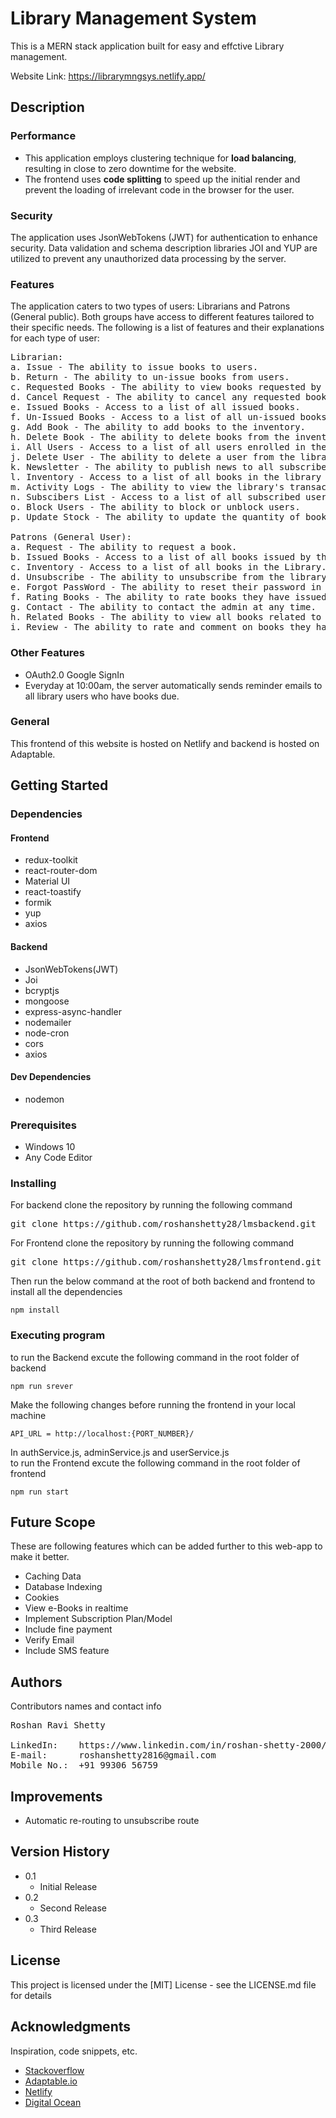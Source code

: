 # Library Management System

This is a MERN stack application built for easy and effctive Library management.

Website Link: https://librarymngsys.netlify.app/

## Description

### Performance
- This application employs clustering technique for **load balancing**, resulting in close to zero downtime for the website.
- The frontend uses **code splitting** to speed up the initial render and prevent the loading of irrelevant code in the browser for the user.

### Security
The application uses JsonWebTokens (JWT) for authentication to enhance security. Data validation and schema description libraries JOI and YUP are utilized to prevent any unauthorized data processing by the server.

### Features
The application caters to two types of users: Librarians and Patrons (General public). Both groups have access to different features tailored to their specific needs. The following is a list of features and their explanations for each type of user:
<pre>
Librarian:
a. Issue - The ability to issue books to users.
b. Return - The ability to un-issue books from users.
c. Requested Books - The ability to view books requested by users.
d. Cancel Request - The ability to cancel any requested book.
e. Issued Books - Access to a list of all issued books.
f. Un-Issued Books - Access to a list of all un-issued books.
g. Add Book - The ability to add books to the inventory.
h. Delete Book - The ability to delete books from the inventory.
i. All Users - Access to a list of all users enrolled in the library.
j. Delete User - The ability to delete a user from the library.
k. Newsletter - The ability to publish news to all subscribed users.
l. Inventory - Access to a list of all books in the library with the ability to search and filter based on various parameters.
m. Activity Logs - The ability to view the library's transaction logs.
n. Subscibers List - Access to a list of all subscribed users.
o. Block Users - The ability to block or unblock users.
p. Update Stock - The ability to update the quantity of books in the inventory.

Patrons (General User):
a. Request - The ability to request a book.
b. Issued Books - Access to a list of all books issued by them.
c. Inventory - Access to a list of all books in the Library.
d. Unsubscribe - The ability to unsubscribe from the library news.
e. Forgot PassWord - The ability to reset their password in case of forgetting it.
f. Rating Books - The ability to rate books they have issued.
g. Contact - The ability to contact the admin at any time.
h. Related Books - The ability to view all books related to a specific genre.
i. Review - The ability to rate and comment on books they have issued.
</pre>

### Other Features
- OAuth2.0 Google SignIn
- Everyday at 10:00am, the server automatically sends reminder emails to all library users who have books due.

### General
This frontend of this website is hosted on Netlify and backend is hosted on Adaptable. 

## Getting Started

### Dependencies

#### Frontend

- redux-toolkit
- react-router-dom
- Material UI
- react-toastify
- formik
- yup
- axios
#### Backend

- JsonWebTokens(JWT)
- Joi
- bcryptjs
- mongoose
- express-async-handler
- nodemailer
- node-cron
- cors
- axios

#### Dev Dependencies

- nodemon

### Prerequisites

- Windows 10
- Any Code Editor

### Installing

For backend clone the repository by running the following command
<pre>
git clone https://github.com/roshanshetty28/lmsbackend.git
</pre>

For Frontend clone the repository by running the following command
<pre>
git clone https://github.com/roshanshetty28/lmsfrontend.git
</pre>

Then run the below command at the root of both backend and frontend to install all the dependencies
```
npm install
```

### Executing program

to run the Backend excute the following command in the root folder of backend
```
npm run srever
```
Make the following changes before running the frontend in your local machine
```
API_URL = http://localhost:{PORT_NUMBER}/
```
In authService.js, adminService.js and userService.js<br/>
to run the Frontend excute the following command in the root folder of frontend
```
npm run start
```

## Future Scope
These are following features which can be added further to this web-app to make it better.
- Caching Data
- Database Indexing
- Cookies
- View e-Books in realtime
- Implement Subscription Plan/Model
- Include fine payment
- Verify Email
- Include SMS feature

## Authors

Contributors names and contact info

<pre>
Roshan Ravi Shetty<br/>
LinkedIn:    https://www.linkedin.com/in/roshan-shetty-2000/
E-mail:      roshanshetty2816@gmail.com
Mobile No.:  +91 99306 56759
</pre>

## Improvements
- Automatic re-routing to unsubscribe route

## Version History

- 0.1
  - Initial Release
- 0.2
  - Second Release
- 0.3
  - Third Release

## License

This project is licensed under the [MIT] License - see the LICENSE.md file for details

## Acknowledgments

Inspiration, code snippets, etc.

- [Stackoverflow](https://stackoverflow.com/)
- [Adaptable.io](https://adaptable.io)
- [Netlify](http://app.netlify.com)
- [Digital Ocean](https://www.digitalocean.com/community/tutorials/nodejs-cron-jobs-by-examples)
